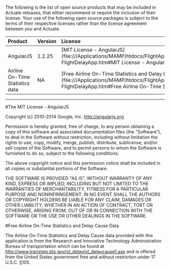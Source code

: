 The following is the list of open source products that may be included in Actuate releases, that either recommend or require the inclusion of their license. Your use of the following open source packages is subject to the terms of their respective licenses rather than the license agreement between you and Actuate.


| Product | Version | License |
| :------------ | :------------- | :------------ |
| AngularJS	| 1.2.25	| [MIT License - AngularJS](file:///Applications/MAMP/htdocs/FlightApp/Actuate/Development/RESTAPI/FlightApp/License/ThirdPartyLicenseFiles-FlightDelayApp.htm#MIT License - AngularJS)|
| Airline On-Time Statistics data	| NA	| [Free Airline On-Time Statistics and Delay Cause Data](file:///Applications/MAMP/htdocs/FlightApp/Actuate/Development/RESTAPI/FlightApp/License/ThirdPartyLicenseFiles-FlightDelayApp.htm#Free Airline On-Time Statistics and Delay Cause Data) |

  
---

#The MIT License - AngularJS

Copyright (c) 2010-2014 Google, Inc. http://angularjs.org

Permission is hereby granted, free of charge, to any person obtaining a copy
of this software and associated documentation files (the "Software"), to deal
in the Software without restriction, including without limitation the rights
to use, copy, modify, merge, publish, distribute, sublicense, and/or sell
copies of the Software, and to permit persons to whom the Software is
furnished to do so, subject to the following conditions:

The above copyright notice and this permission notice shall be included in
all copies or substantial portions of the Software.

THE SOFTWARE IS PROVIDED "AS IS", WITHOUT WARRANTY OF ANY KIND, EXPRESS OR
IMPLIED, INCLUDING BUT NOT LIMITED TO THE WARRANTIES OF MERCHANTABILITY,
FITNESS FOR A PARTICULAR PURPOSE AND NONINFRINGEMENT. IN NO EVENT SHALL THE
AUTHORS OR COPYRIGHT HOLDERS BE LIABLE FOR ANY CLAIM, DAMAGES OR OTHER
LIABILITY, WHETHER IN AN ACTION OF CONTRACT, TORT OR OTHERWISE, ARISING FROM,
OUT OF OR IN CONNECTION WITH THE SOFTWARE OR THE USE OR OTHER DEALINGS IN
THE SOFTWARE.

 

#Free Airline On-Time Statistics and Delay Cause Data

The Airline On-Time Statistics and Delay Cause data provided with this application is from the Research and Innovative Technology Administration Bureau of transportation which can be found at
http://www.transtats.bts.gov/ot_delay/ot_delaycause1.asp and is offered from the United States government free and without restriction under 17 U.S.C. §105.
